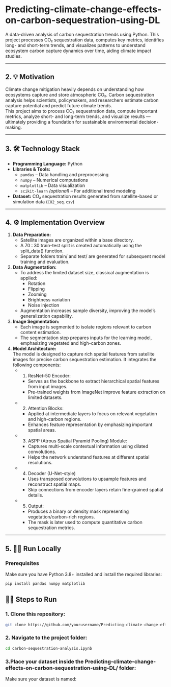 # Predicting-climate-change-effects-on-carbon-sequestration-using-DL
A data-driven analysis of carbon sequestration trends using Python. This project processes CO₂ sequestration data, computes key metrics, identifies long- and short-term trends, and visualizes patterns to understand ecosystem carbon capture dynamics over time, aiding climate impact studies.

---

## 2. 💡 Motivation  
Climate change mitigation heavily depends on understanding how ecosystems capture and store atmospheric CO₂. Carbon sequestration analysis helps scientists, policymakers, and researchers estimate carbon capture potential and predict future climate trends.  
This project aims to process CO₂ sequestration data, compute important metrics, analyze short- and long-term trends, and visualize results — ultimately providing a foundation for sustainable environmental decision-making.

---

## 3. 🛠️ Technology Stack  
- **Programming Language:** Python  
- **Libraries & Tools:**  
  - `pandas` – Data handling and preprocessing  
  - `numpy` – Numerical computations  
  - `matplotlib` – Data visualization  
  - `scikit-learn` *(optional)* – For additional trend modeling  
- **Dataset:** CO₂ sequestration results generated from satellite-based or simulation data (`CO2_seq.csv`)

---

## 4. ⚙️ Implementation Overview  
1. **Data Preparation:**
   - Satellite images are organized within a base directory.
   - A 70 : 30 train–test split is created automatically using the split_data() function.
   - Separate folders train/ and test/ are generated for subsequent model training and evaluation.
2. **Data Augmentation:**  
   - To address the limited dataset size, classical augmentation is applied:  
     - Rotation
     - Flipping
     - Zooming
     - Brightness variation
     - Noise injection
   - Augmentation increases sample diversity, improving the model’s generalization capability. 
3. **Image Segmentation:**  
   - Each image is segmented to isolate regions relevant to carbon content estimation. 
   - The segmentation step prepares inputs for the learning model, emphasizing vegetated and high-carbon zones.  
4. **Model Architecture:**  
   The model is designed to capture rich spatial features from satellite images for precise carbon sequestration estimation. It integrates the following components: 
   - 1. ResNet-50 Encoder:
      - Serves as the backbone to extract hierarchical spatial features from input images.
      - Pre-trained weights from ImageNet improve feature extraction on limited datasets.
   - 2. Attention Blocks:
      - Applied at intermediate layers to focus on relevant vegetation and high-carbon regions.
      - Enhances feature representation by emphasizing important spatial areas.
   - 3. ASPP (Atrous Spatial Pyramid Pooling) Module:
      - Captures multi-scale contextual information using dilated convolutions.
      - Helps the network understand features at different spatial resolutions.
   - 4. Decoder (U-Net–style)
      - Uses transposed convolutions to upsample features and reconstruct spatial maps.
      - Skip connections from encoder layers retain fine-grained spatial details.
   - 5. Output:
      - Produces a binary or density mask representing vegetation/carbon-rich regions.
      - The mask is later used to compute quantitative carbon sequestration metrics.  
---

## 5. 🧑‍💻 Run Locally  

### Prerequisites  
Make sure you have Python 3.8+ installed and install the required libraries:  
```bash    
pip install pandas numpy matplotlib 
```

## 🧑‍💻 Steps to Run
### 1. Clone this repository:
```bash
git clone https://github.com/yourusername/Predicting-climate-change-effects-on-carbon-sequestration-using-DL.git
```
### 2. Navigate to the project folder:
```bash
cd carbon-sequestration-analysis.ipynb
```
### 3.Place your dataset inside the Predicting-climate-change-effects-on-carbon-sequestration-using-DL/ folder:

Make sure your dataset is named:
